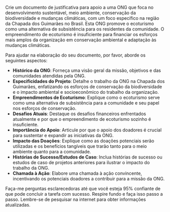  
Crie um documento de justificativa para apoio a uma ONG que foca no desenvolvimento sustentável, meio ambiente, conservação da biodiversidade e mudanças climáticas, com um foco específico na região da Chapada dos Guimarães no Brasil. Esta ONG promove o ecoturismo como uma alternativa de subsistência para os residentes da comunidade. O empreendimento de ecoturismo é insuficiente para financiar os esforços mais amplos da organização em conservação ambiental e adaptação às mudanças climáticas.

Para ajudar na elaboração do seu documento, por favor, aborde os seguintes aspectos:

- **Histórico da ONG**: Forneça uma visão geral da missão, objetivos e das comunidades atendidas pela ONG.
- **Especificidades do Projeto**: Detalhe o trabalho da ONG na Chapada dos Guimarães, enfatizando os esforços de conservação da biodiversidade e o impacto ambiental e socioeconômico do trabalho da organização.
- **Empreendimentos de Ecoturismo**: Explique como o ecoturismo serve como uma alternativa de subsistência para a comunidade e seu papel nos esforços de conservação.
- **Desafios Atuais**: Destaque os desafios financeiros enfrentados atualmente e por que o empreendimento de ecoturismo sozinho é insuficiente.
- **Importância do Apoio**: Articule por que o apoio dos doadores é crucial para sustentar e expandir as iniciativas da ONG.
- **Impacto das Doações**: Explique como as doações potenciais serão utilizadas e os benefícios tangíveis que trarão tanto para o meio ambiente quanto para a comunidade.
- **Histórias de Sucesso/Estudos de Caso**: Inclua histórias de sucesso ou estudos de caso de projetos anteriores para ilustrar o impacto do trabalho da ONG.
- **Chamada à Ação**: Elabore uma chamada à ação convincente, incentivando os potenciais doadores a contribuir para a missão da ONG.

Faça-me perguntas esclarecedoras até que você esteja 95% confiante de que pode concluir a tarefa com sucesso. Respire fundo e faça isso passo a passo. Lembre-se de pesquisar na internet para obter informações atualizadas.
```